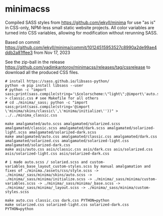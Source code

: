 # minimacss
Compiled SASS styles from https://github.com/jekyll/minima for use "as is" in CSS-only, NPM-less small static website projects. All color variables are turned into CSS variables, allowing for modification without rerunning SASS.

Based on commit https://github.com/jekyll/minima/commit/10124515953527c8990a2de99ae4ddb2a81ffee3 from Nov 17, 2023

See the zip-ball in the release https://github.com/vadimkantorov/minimacss/releases/tag/cssrelease to download all the produced CSS files.

```shell
# install https://sass.github.io/libsass-python/
python -m pip install libsass --user
# python -c "import sass;print(sass.compile(string='\$colorscheme:\"light\";@import\'auto.scss\''))" > classic.css # see Makefile for all others
# cd ./minima/_sass; python -c "import sass;print(sass.compile(string='@import \'minima/skins/classic\',\'minima/initialize\''))" > ../../minima_classic.css

make amalgamated/auto.scss amalgamated/solarized.scss amalgamated/classic.scss amalgamated/dark.scss amalgamated/solarized-light.scss amalgamated/solarized-dark.scss
make amalgamated/auto.css amalgamated/classic.css amalgamated/dark.css amalgamated/solarized.css amalgamated/solarized-light.css amalgamated/solarized-dark.css
make asis/auto.css asis/classic.css asis/dark.css asis/solarized.css asis/solarized-light.css asis/solarized-dark.css

# i made auto.scss / solaried.scss and custom-variables_base_layout_custom-styles.scss by manual amalgamation and fixes of ./minima./assets/css/style.scss -> ./minima/_sass/minima/skins/auto.scss -> ./minima/_sass/minima/initialize.scss -> ./minima/_sass/minima/custom-variables.scss -> ./minima/_sass/minima/_base.scss -> ./minima/_sass/minima/_layout.scss -> ./minima/_sass/minima/custom-styles.scss

make auto.css classic.css dark.css PYTHON=python
make solarized.css solarized-light.css solarized-dark.css PYTHON=python
```
